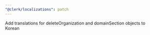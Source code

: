 ```yaml
---
"@clerk/localizations": patch
---
```


Add translations for deleteOrganization and domainSection objects to Korean

